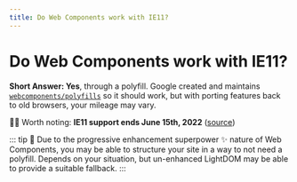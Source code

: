 ```yaml
---
title: Do Web Components work with IE11?
---
```


# Do Web Components work with IE11?

**Short Answer: Yes**, through a polyfill. Google created and maintains [`webcomponents/polyfills`](https://github.com/webcomponents/polyfills) so it should work, but with porting features back to old browsers, your mileage may vary.

🙋‍♀️ Worth noting: **IE11 support ends June 15th, 2022** ([source](https://docs.microsoft.com/en-us/lifecycle/announcements/internet-explorer-11-end-of-support))

::: tip
🤔 Due to the progressive enhancement superpower :sparkles:  nature of Web Components, you may be able to structure your site in a way to not need a polyfill. Depends on your situation, but un-enhanced LightDOM may be able to provide a suitable fallback.
:::
